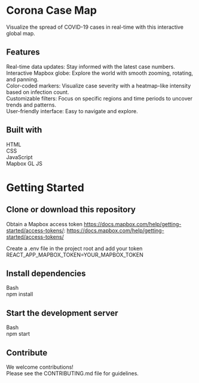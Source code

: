 # Corona Case Map

Visualize the spread of COVID-19 cases in real-time with this interactive global map.

## Features

Real-time data updates: Stay informed with the latest case numbers.\
Interactive Mapbox globe: Explore the world with smooth zooming, rotating, and panning.\
Color-coded markers: Visualize case severity with a heatmap-like intensity based on infection count.\
Customizable filters: Focus on specific regions and time periods to uncover trends and patterns.\
User-friendly interface: Easy to navigate and explore.

## Built with

HTML\
CSS\
JavaScript\
Mapbox GL JS

# Getting Started

## Clone or download this repository
Obtain a Mapbox access token
https://docs.mapbox.com/help/getting-started/access-tokens/: https://docs.mapbox.com/help/getting-started/access-tokens/

Create a .env file in the project root and add your token\
REACT_APP_MAPBOX_TOKEN=YOUR_MAPBOX_TOKEN

## Install dependencies
Bash\
npm install


## Start the development server
Bash\
npm start

## Contribute

We welcome contributions!\
Please see the CONTRIBUTING.md file for guidelines.
